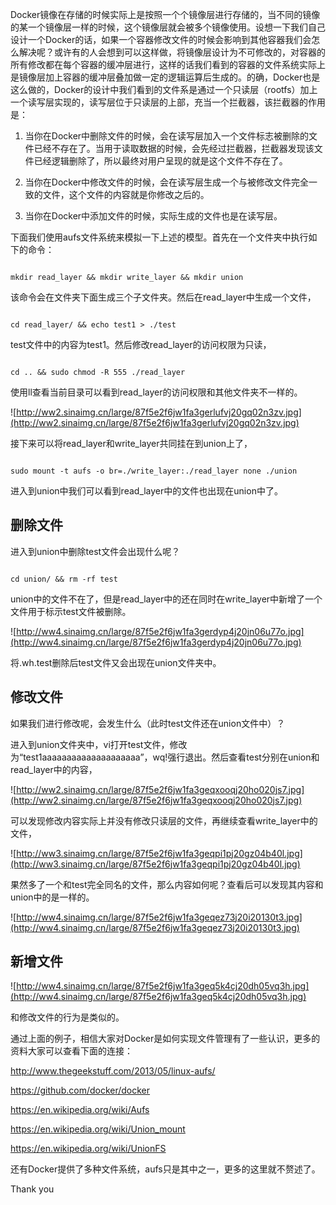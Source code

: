 Docker镜像在存储的时候实际上是按照一个个镜像层进行存储的，当不同的镜像的某一个镜像层一样的时候，这个镜像层就会被多个镜像使用。设想一下我们自己设计一个Docker的话，如果一个容器修改文件的时候会影响到其他容器我们会怎么解决呢？或许有的人会想到可以这样做，将镜像层设计为不可修改的，对容器的所有修改都在每个容器的缓冲层进行，这样的话我们看到的容器的文件系统实际上是镜像层加上容器的缓冲层叠加做一定的逻辑运算后生成的。的确，Docker也是这么做的，Docker的设计中我们看到的文件系是通过一个只读层（rootfs）加上一个读写层实现的，读写层位于只读层的上部，充当一个拦截器，该拦截器的作用是：

1.  当你在Docker中删除文件的时候，会在读写层加入一个文件标志被删除的文件已经不存在了。当用于读取数据的时候，会先经过拦截器，拦截器发现该文件已经逻辑删除了，所以最终对用户呈现的就是这个文件不存在了。

2. 当你在Docker中修改文件的时候，会在读写层生成一个与被修改文件完全一致的文件，这个文件的内容就是你修改之后的。

3. 当你在Docker中添加文件的时候，实际生成的文件也是在读写层。



下面我们使用aufs文件系统来模拟一下上述的模型。首先在一个文件夹中执行如下的命令：

```

mkdir read_layer && mkdir write_layer && mkdir union

```

该命令会在文件夹下面生成三个子文件夹。然后在read_layer中生成一个文件，

```

cd read_layer/ && echo test1 > ./test

```

test文件中的内容为test1。然后修改read_layer的访问权限为只读，

```

cd .. && sudo chmod -R 555 ./read_layer

```

使用ll查看当前目录可以看到read_layer的访问权限和其他文件夹不一样的。

![http://ww2.sinaimg.cn/large/87f5e2f6jw1fa3gerlufvj20gq02n3zv.jpg](http://ww2.sinaimg.cn/large/87f5e2f6jw1fa3gerlufvj20gq02n3zv.jpg)

接下来可以将read_layer和write_layer共同挂在到union上了，

```

sudo mount -t aufs -o br=./write_layer:./read_layer none ./union

```

进入到union中我们可以看到read_layer中的文件也出现在union中了。

## 删除文件

进入到union中删除test文件会出现什么呢？

```

cd union/ && rm -rf test

```

union中的文件不在了，但是read_layer中的还在同时在write_layer中新增了一个文件用于标示test文件被删除。

![http://ww4.sinaimg.cn/large/87f5e2f6jw1fa3gerdyp4j20jn06u77o.jpg](http://ww4.sinaimg.cn/large/87f5e2f6jw1fa3gerdyp4j20jn06u77o.jpg)

将.wh.test删除后test文件又会出现在union文件夹中。

## 修改文件

如果我们进行修改呢，会发生什么（此时test文件还在union文件中）？

进入到union文件夹中，vi打开test文件，修改为“test1aaaaaaaaaaaaaaaaaaaa”，wq!强行退出。然后查看test分别在union和read_layer中的内容，

![http://ww2.sinaimg.cn/large/87f5e2f6jw1fa3geqxooqj20ho020js7.jpg](http://ww2.sinaimg.cn/large/87f5e2f6jw1fa3geqxooqj20ho020js7.jpg)

可以发现修改内容实际上并没有修改只读层的文件，再继续查看write_layer中的文件，

![http://ww3.sinaimg.cn/large/87f5e2f6jw1fa3geqpi1pj20gz04b40l.jpg](http://ww3.sinaimg.cn/large/87f5e2f6jw1fa3geqpi1pj20gz04b40l.jpg)

果然多了一个和test完全同名的文件，那么内容如何呢？查看后可以发现其内容和union中的是一样的。

![http://ww4.sinaimg.cn/large/87f5e2f6jw1fa3geqez73j20i20130t3.jpg](http://ww4.sinaimg.cn/large/87f5e2f6jw1fa3geqez73j20i20130t3.jpg)

## 新增文件

![http://ww4.sinaimg.cn/large/87f5e2f6jw1fa3geq5k4cj20dh05vq3h.jpg](http://ww4.sinaimg.cn/large/87f5e2f6jw1fa3geq5k4cj20dh05vq3h.jpg)

和修改文件的行为是类似的。

通过上面的例子，相信大家对Docker是如何实现文件管理有了一些认识，更多的资料大家可以查看下面的连接：

<a href="http://www.thegeekstuff.com/2013/05/linux-aufs/">http://www.thegeekstuff.com/2013/05/linux-aufs/</a>

<a href="https://github.com/docker/docker">https://github.com/docker/docker</a>

<a href="https://en.wikipedia.org/wiki/Aufs">https://en.wikipedia.org/wiki/Aufs</a>

<a href="https://en.wikipedia.org/wiki/Union_mount">https://en.wikipedia.org/wiki/Union_mount</a>

<a href="https://en.wikipedia.org/wiki/UnionFS">https://en.wikipedia.org/wiki/UnionFS</a>



还有Docker提供了多种文件系统，aufs只是其中之一，更多的这里就不赘述了。



Thank you

